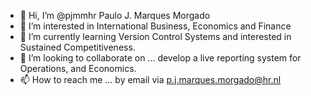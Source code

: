- 👋 Hi, I’m @pjmmhr Paulo J. Marques Morgado
- 👀 I’m interested in International Business, Economics and Finance
- 🌱 I’m currently learning Version Control Systems and interested in Sustained Competitiveness.
- 💞️ I’m looking to collaborate on ... develop a live reporting system for Operations, and Economics.
- 📫 How to reach me ... by email via p.j.marques.morgado@hr.nl

<!---
pjmmhr/pjmmhr is a ✨ special ✨ repository because its `README.md` (this file) appears on your GitHub profile.
You can click the Preview link to take a look at your changes.
--->
